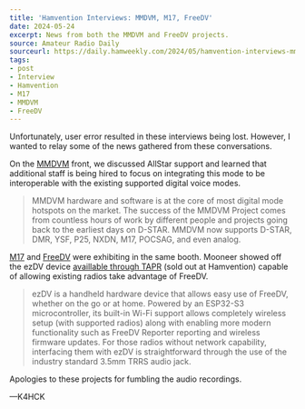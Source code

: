 ```yaml
---
title: 'Hamvention Interviews: MMDVM, M17, FreeDV'
date: 2024-05-24
excerpt: News from both the MMDVM and FreeDV projects.
source: Amateur Radio Daily
sourceurl: https://daily.hamweekly.com/2024/05/hamvention-interviews-mmdvm-m17-freedv/
tags:
- post
- Interview
- Hamvention
- M17
- MMDVM
- FreeDV
---
```

Unfortunately, user error resulted in these interviews being lost. However, I wanted to relay some of the news gathered from these conversations.

On the [MMDVM](https://mmdvm.com/) front, we discussed AllStar support and learned that additional staff is being hired to focus on integrating this mode to be interoperable with the existing supported digital voice modes.

> MMDVM hardware and software is at the core of most digital mode hotspots on the market. The success of the MMDVM Project comes from countless hours of work by different people and projects going back to the earliest days on D-STAR. MMDVM now supports D-STAR, DMR, YSF, P25, NXDN, M17, POCSAG, and even analog.

[M17](https://m17project.org/) and [FreeDV](https://freedv.org/) were exhibiting in the same booth. Mooneer showed off the ezDV device [availlable through TAPR](https://tapr.org/product/ezdv/) (sold out at Hamvention) capable of allowing existing radios take advantage of FreeDV.

> ezDV is a handheld hardware device that allows easy use of FreeDV, whether on the go or at home. Powered by an ESP32-S3 microcontroller, its built-in Wi-Fi support allows completely wireless setup (with supported radios) along with enabling more modern functionality such as FreeDV Reporter reporting and wireless firmware updates. For those radios without network capability, interfacing them with ezDV is straightforward through the use of the industry standard 3.5mm TRRS audio jack.

Apologies to these projects for fumbling the audio recordings.

&mdash;K4HCK